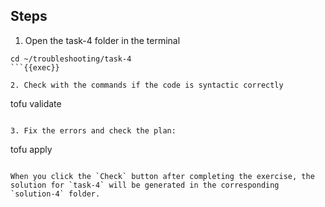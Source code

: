 ## Steps

1. Open the task-4 folder in the terminal

```
cd ~/troubleshooting/task-4
```{{exec}}

2. Check with the commands if the code is syntactic correctly

```
tofu validate
```{{exec}}

3. Fix the errors and check the plan:

```
tofu apply
```{{exec}}

When you click the `Check` button after completing the exercise, the solution for `task-4` will be generated in the corresponding `solution-4` folder.
